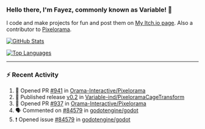 ### Hello there, I'm Fayez, commonly known as Variable! 👋
I code and make projects for fun and post them on [My Itch.io page](https://variable-industries.itch.io/). Also a contributor to [Pixelorama](https://github.com/Orama-Interactive/Pixelorama).

[![GitHub Stats](https://github-readme-stats.vercel.app/api/?username=Variable-ind&show_icons=true&theme=merko)](https://github.com/anuraghazra/github-readme-stats)

[![Top Languages](https://github-readme-stats.vercel.app/api/top-langs/?username=Variable-ind&layout=compact&theme=merko)](https://github.com/anuraghazra/github-readme-stats)

---

### :zap: Recent Activity

<!--START_SECTION:activity-->
1. 💪 Opened PR [#941](https://github.com/Orama-Interactive/Pixelorama/pull/941) in [Orama-Interactive/Pixelorama](https://github.com/Orama-Interactive/Pixelorama)
2. 🚀 Published release [v0.2](https://github.com/Variable-ind/PixeloramaCageTransform/releases/tag/v0.2) in [Variable-ind/PixeloramaCageTransform](https://github.com/Variable-ind/PixeloramaCageTransform)
3. 💪 Opened PR [#937](https://github.com/Orama-Interactive/Pixelorama/pull/937) in [Orama-Interactive/Pixelorama](https://github.com/Orama-Interactive/Pixelorama)
4. 🗣 Commented on [#84579](https://github.com/godotengine/godot/issues/84579#issuecomment-1799742672) in [godotengine/godot](https://github.com/godotengine/godot)
5. ❗ Opened issue [#84579](https://github.com/godotengine/godot/issues/84579) in [godotengine/godot](https://github.com/godotengine/godot)
<!--END_SECTION:activity-->

<!--
**Variable-ind/Variable-ind** is a ✨ _special_ ✨ repository because its `README.md` (this file) appears on your GitHub profile.

Here are some ideas to get you started:
- 🌱 I’m currently studying at ...
- 🔭 I’m currently working on ...
- 👯 I’m looking to collaborate on ...
- 🤔 I’m looking for help with ...
- 💬 Ask me about ...
- 📫 How to reach me: ...
- ⚡ Fun fact: ...
-->
